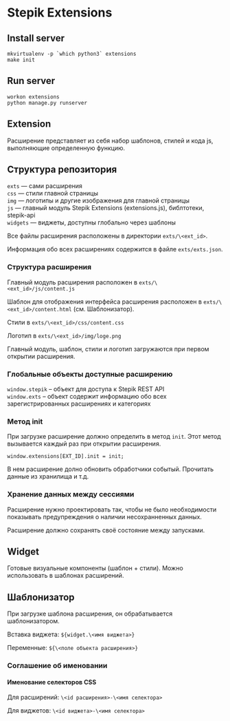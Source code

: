 # Stepik Extensions
## Install server
```
mkvirtualenv -p `which python3` extensions
make init
```

## Run server

```
workon extensions
python manage.py runserver
```

## Extension

Расширение представляет из себя набор шаблонов, стилей и кода js, выполняющие определенную функцию.

## Структура репозитория

`exts` — сами расширения  
`css` — стили главной страницы  
`img` — логотипы и другие изображения для главной страницы  
`js` — главный модуль Stepik Extensions (extensions.js), библтотеки, stepik-api  
`widgets` — виджеты, доступны глобально через шаблоны  

Все файлы расширения расположены в директории `exts/\<ext_id>`.

Информация обо всех расширениях содержится в файле `exts/exts.json`.

### Структура расширения

Главный модуль расширения расположен в `exts/\<ext_id>/js/content.js`

Шаблон для отображения интерфейса расширения расположен в `exts/\<ext_id>/content.html` (см. Шаблонизатор).

Стили в `exts/\<ext_id>/css/content.css`

Логотип в `exts/\<ext_id>/img/loge.png`

Главный модуль, шаблон, стили и логотип загружаются при первом открытии расширения.

### Глобальные объекты доступные расширению

`window.stepik` – объект для доступа к Stepik REST API  
`window.exts` – объект содержит информацию обо всех зарегистрированных расширениях и категориях

### Метод init

При загрузке расширение должно определить в метод `init`. Этот метод вызывается каждый раз при открытии расширения.

`window.extensions[EXT_ID].init = init;`

В нем расширение долно обновить обработчики событый. Прочитать данные из хранилища и т.д.

### Хранение данных между сессиями

Расширение нужно проектировать так, чтобы не было необходимости показывать предупреждения о наличии несохранненных данных. 

Расширение должно сохранять своё состояние между запусками.

## Widget

Готовые визуальные компоненты (шаблон + стили). Можно использовать в шаблонах расширений.

## Шаблонизатор

При загрузке шаблона расширения, он обрабатывается шаблонизатором.

Вставка виджета: `${widget.\<имя виджета>}`

Переменные: `${\<поле объекта расширения>}`

### Соглашение об именовании

#### Именование селекторов CSS

Для расширений:
`\<id расширения>-\<имя селектора>`

Для виджетов:
`\<id виджета>-\<имя селектора>`
